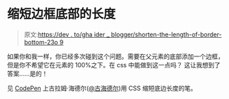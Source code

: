 # 缩短边框底部的长度

> 原文:[https://dev . to/gha ider _ blogger/shorten-the-length-of-border-bottom-23o 9](https://dev.to/ghaider_blogger/shorten-the-length-of-border-bottom-23o9)

如果你和我一样，你已经多次碰到这个问题。需要在父元素的底部添加一个边框，但是你不希望它在元素的 100%之下。在 css 中能做到这一点吗？
这让我想到了答案……是的！

见 [CodePen](https://codepen.io) 上古拉姆·海德尔([@古海德尔](https://codepen.io/GhHaider))用 CSS 缩短底边长度的笔。